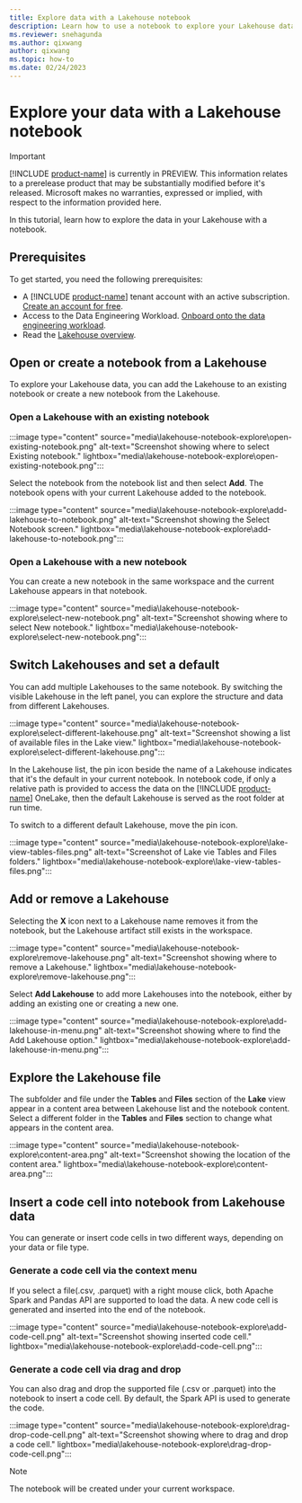 ```yaml
---
title: Explore data with a Lakehouse notebook
description: Learn how to use a notebook to explore your Lakehouse data.
ms.reviewer: snehagunda
ms.author: qixwang
author: qixwang
ms.topic: how-to
ms.date: 02/24/2023
---
```


# Explore your data with a Lakehouse notebook

> [!IMPORTANT]
> [!INCLUDE [product-name](../includes/product-name.md)] is currently in PREVIEW. This information relates to a prerelease product that may be substantially modified before it's released. Microsoft makes no warranties, expressed or implied, with respect to the information provided here.

In this tutorial, learn how to explore the data in your Lakehouse with a notebook.

## Prerequisites

To get started, you need the following prerequisites:

- A [!INCLUDE [product-name](../includes/product-name.md)] tenant account with an active subscription. [Create an account for free](../placeholder.md).
- Access to the Data Engineering Workload. [Onboard onto the data engineering workload](../placeholder.md).
- Read the [Lakehouse overview](lakehouse-overview.md).

## Open or create a notebook from a Lakehouse

To explore your Lakehouse data, you can add the Lakehouse to an existing notebook or create a new notebook from the Lakehouse.

### Open a Lakehouse with an existing notebook

:::image type="content" source="media\lakehouse-notebook-explore\open-existing-notebook.png" alt-text="Screenshot showing where to select Existing notebook." lightbox="media\lakehouse-notebook-explore\open-existing-notebook.png":::

Select the notebook from the notebook list and then select **Add**. The notebook opens with your current Lakehouse added to the notebook.

:::image type="content" source="media\lakehouse-notebook-explore\add-lakehouse-to-notebook.png" alt-text="Screenshot showing the Select Notebook screen." lightbox="media\lakehouse-notebook-explore\add-lakehouse-to-notebook.png":::

### Open a Lakehouse with a new notebook

You can create a new notebook in the same workspace and the current Lakehouse appears in that notebook.

:::image type="content" source="media\lakehouse-notebook-explore\select-new-notebook.png" alt-text="Screenshot showing where to select New notebook." lightbox="media\lakehouse-notebook-explore\select-new-notebook.png":::

## Switch Lakehouses and set a default

You can add multiple Lakehouses to the same notebook. By switching the visible Lakehouse in the left panel, you can explore the structure and data from different Lakehouses.

:::image type="content" source="media\lakehouse-notebook-explore\select-different-lakehouse.png" alt-text="Screenshot showing a list of available files in the Lake view." lightbox="media\lakehouse-notebook-explore\select-different-lakehouse.png":::

In the Lakehouse list, the pin icon beside the name of a Lakehouse indicates that it's the default in your current notebook. In notebook code, if only a relative path is provided to access the data on the [!INCLUDE [product-name](../includes/product-name.md)] OneLake, then the default Lakehouse is served as the root folder at run time.

To switch to a different default Lakehouse, move the pin icon.

:::image type="content" source="media\lakehouse-notebook-explore\lake-view-tables-files.png" alt-text="Screenshot of Lake vie Tables and Files folders." lightbox="media\lakehouse-notebook-explore\lake-view-tables-files.png":::

## Add or remove a Lakehouse

Selecting the **X** icon next to a Lakehouse name removes it from the notebook, but the Lakehouse artifact still exists in the workspace.

:::image type="content" source="media\lakehouse-notebook-explore\remove-lakehouse.png" alt-text="Screenshot showing where to remove a Lakehouse." lightbox="media\lakehouse-notebook-explore\remove-lakehouse.png":::

Select **Add Lakehouse** to add more Lakehouses into the notebook, either by adding an existing one or creating a new one.

:::image type="content" source="media\lakehouse-notebook-explore\add-lakehouse-in-menu.png" alt-text="Screenshot showing where to find the Add Lakehouse option." lightbox="media\lakehouse-notebook-explore\add-lakehouse-in-menu.png":::

## Explore the Lakehouse file

The subfolder and file under the **Tables** and **Files** section of the **Lake** view appear in a content area between Lakehouse list and the notebook content. Select a different folder in the **Tables** and **Files** section to change what appears in the content area.

:::image type="content" source="media\lakehouse-notebook-explore\content-area.png" alt-text="Screenshot showing the location of the content area." lightbox="media\lakehouse-notebook-explore\content-area.png":::

## Insert a code cell into notebook from Lakehouse data

You can generate or insert code cells in two different ways, depending on your data or file type.

### Generate a code cell via the context menu

If you select a file(.csv, .parquet) with a right mouse click, both Apache Spark and Pandas API are supported to load the data. A new code cell is generated and inserted into the end of the notebook.

:::image type="content" source="media\lakehouse-notebook-explore\add-code-cell.png" alt-text="Screenshot showing inserted code cell." lightbox="media\lakehouse-notebook-explore\add-code-cell.png":::

### Generate a code cell via drag and drop

You can also drag and drop the supported file (.csv or .parquet) into the notebook to insert a code cell. By default, the Spark API is used to generate the code.

:::image type="content" source="media\lakehouse-notebook-explore\drag-drop-code-cell.png" alt-text="Screenshot showing where to drag and drop a code cell." lightbox="media\lakehouse-notebook-explore\drag-drop-code-cell.png":::

> [!NOTE]
> The notebook will be created under your current workspace.
